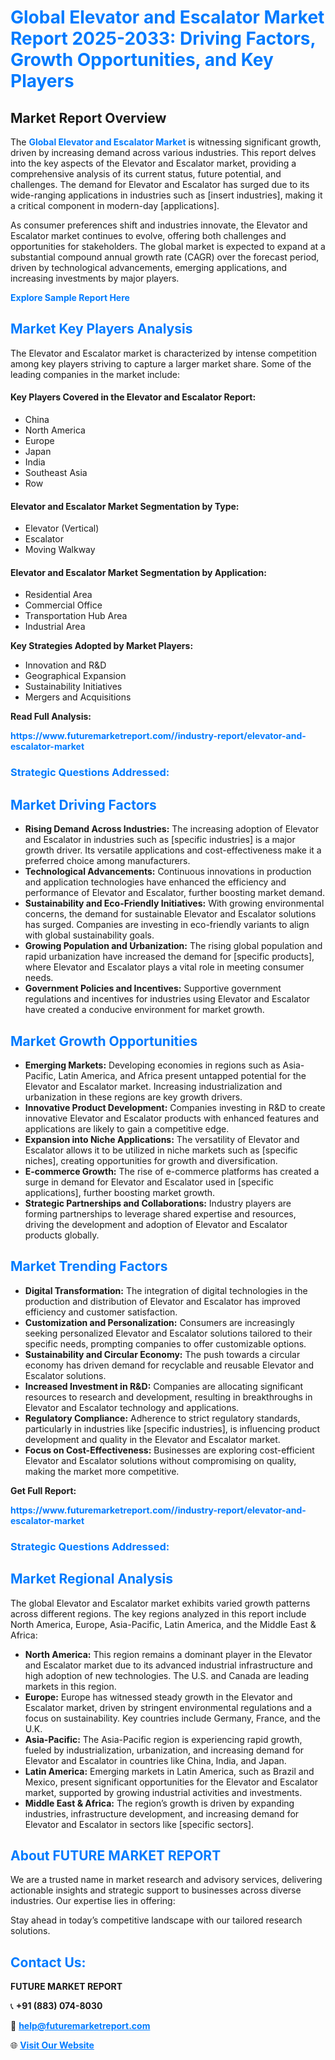 <h1 style="color: #007BFF;">Global Elevator and Escalator Market Report 2025-2033: Driving Factors, Growth Opportunities, and Key Players</h1>

<section id="overview">
<h2>Market Report Overview</h2>
<p>The <a href="https://www.futuremarketreport.com//industry-report/elevator-and-escalator-market" style="color: #007BFF; text-decoration: none;"><strong>Global Elevator and Escalator Market</strong></a> is witnessing significant growth, driven by increasing demand across various industries. This report delves into the key aspects of the Elevator and Escalator market, providing a comprehensive analysis of its current status, future potential, and challenges. The demand for Elevator and Escalator has surged due to its wide-ranging applications in industries such as [insert industries], making it a critical component in modern-day [applications].</p>
<p>As consumer preferences shift and industries innovate, the Elevator and Escalator market continues to evolve, offering both challenges and opportunities for stakeholders. The global market is expected to expand at a substantial compound annual growth rate (CAGR) over the forecast period, driven by technological advancements, emerging applications, and increasing investments by major players.</p>
</section>

<section id="overview">
<p><a href="https://www.futuremarketreport.com//request-sample/reportId=59000" style="color: #007BFF; text-decoration: none;"><strong>Explore Sample Report Here</strong></a></p>
</section>

<section id="key-players">
<h2 style="color: #007BFF;">Market Key Players Analysis</h2>
<p>The Elevator and Escalator market is characterized by intense competition among key players striving to capture a larger market share. Some of the leading companies in the market include:</p>
<h4>Key Players Covered in the Elevator and Escalator Report:</h4>
<ul><li>China</li><li>North America</li><li>Europe</li><li>Japan</li><li>India</li><li>Southeast Asia</li><li>Row</li></ul>
<h4>Elevator and Escalator Market Segmentation by Type:</h4>
<ul><li>Elevator (Vertical)</li><li>Escalator</li><li>Moving Walkway</li></ul>

<h4>Elevator and Escalator Market Segmentation by Application:</h4>
<ul><li>Residential Area</li><li>Commercial Office</li><li>Transportation Hub Area</li><li>Industrial Area</li></ul>
<p><strong>Key Strategies Adopted by Market Players:</strong></p>
<ul>
<li>Innovation and R&D</li>
<li>Geographical Expansion</li>
<li>Sustainability Initiatives</li>
<li>Mergers and Acquisitions</li>
</ul>
</section>

<section>
<p><strong>Read Full Analysis: </strong></p><a href="https://www.futuremarketreport.com//industry-report/elevator-and-escalator-market" style="color: #007BFF; text-decoration: none;"><strong>https://www.futuremarketreport.com//industry-report/elevator-and-escalator-market</strong></a>
<h3 style="color: #007BFF;">Strategic Questions Addressed:</h3>
</section>

<section id="driving-factors">
<h2 style="color: #007BFF;">Market Driving Factors</h2>
<ul>
<li><strong>Rising Demand Across Industries:</strong> The increasing adoption of Elevator and Escalator in industries such as [specific industries] is a major growth driver. Its versatile applications and cost-effectiveness make it a preferred choice among manufacturers.</li>
<li><strong>Technological Advancements:</strong> Continuous innovations in production and application technologies have enhanced the efficiency and performance of Elevator and Escalator, further boosting market demand.</li>
<li><strong>Sustainability and Eco-Friendly Initiatives:</strong> With growing environmental concerns, the demand for sustainable Elevator and Escalator solutions has surged. Companies are investing in eco-friendly variants to align with global sustainability goals.</li>
<li><strong>Growing Population and Urbanization:</strong> The rising global population and rapid urbanization have increased the demand for [specific products], where Elevator and Escalator plays a vital role in meeting consumer needs.</li>
<li><strong>Government Policies and Incentives:</strong> Supportive government regulations and incentives for industries using Elevator and Escalator have created a conducive environment for market growth.</li>
</ul>
</section>

<section id="growth-opportunities">
<h2 style="color: #007BFF;">Market Growth Opportunities</h2>
<ul>
<li><strong>Emerging Markets:</strong> Developing economies in regions such as Asia-Pacific, Latin America, and Africa present untapped potential for the Elevator and Escalator market. Increasing industrialization and urbanization in these regions are key growth drivers.</li>
<li><strong>Innovative Product Development:</strong> Companies investing in R&D to create innovative Elevator and Escalator products with enhanced features and applications are likely to gain a competitive edge.</li>
<li><strong>Expansion into Niche Applications:</strong> The versatility of Elevator and Escalator allows it to be utilized in niche markets such as [specific niches], creating opportunities for growth and diversification.</li>
<li><strong>E-commerce Growth:</strong> The rise of e-commerce platforms has created a surge in demand for Elevator and Escalator used in [specific applications], further boosting market growth.</li>
<li><strong>Strategic Partnerships and Collaborations:</strong> Industry players are forming partnerships to leverage shared expertise and resources, driving the development and adoption of Elevator and Escalator products globally.</li>
</ul>
</section>

<section id="trending-factors">
<h2 style="color: #007BFF;">Market Trending Factors</h2>
<ul>
<li><strong>Digital Transformation:</strong> The integration of digital technologies in the production and distribution of Elevator and Escalator has improved efficiency and customer satisfaction.</li>
<li><strong>Customization and Personalization:</strong> Consumers are increasingly seeking personalized Elevator and Escalator solutions tailored to their specific needs, prompting companies to offer customizable options.</li>
<li><strong>Sustainability and Circular Economy:</strong> The push towards a circular economy has driven demand for recyclable and reusable Elevator and Escalator solutions.</li>
<li><strong>Increased Investment in R&D:</strong> Companies are allocating significant resources to research and development, resulting in breakthroughs in Elevator and Escalator technology and applications.</li>
<li><strong>Regulatory Compliance:</strong> Adherence to strict regulatory standards, particularly in industries like [specific industries], is influencing product development and quality in the Elevator and Escalator market.</li>
<li><strong>Focus on Cost-Effectiveness:</strong> Businesses are exploring cost-efficient Elevator and Escalator solutions without compromising on quality, making the market more competitive.</li>
</ul>
</section>

<section>
<p><strong>Get Full Report: </strong></p><a href="https://www.futuremarketreport.com//industry-report/elevator-and-escalator-market" style="color: #007BFF; text-decoration: none;"><strong>https://www.futuremarketreport.com//industry-report/elevator-and-escalator-market</strong></a>
<h3 style="color: #007BFF;">Strategic Questions Addressed:</h3>
</section>


<section id="regional-analysis">
<h2 style="color: #007BFF;">Market Regional Analysis</h2>
<p>The global Elevator and Escalator market exhibits varied growth patterns across different regions. The key regions analyzed in this report include North America, Europe, Asia-Pacific, Latin America, and the Middle East & Africa:</p>
<ul>
<li><strong>North America:</strong> This region remains a dominant player in the Elevator and Escalator market due to its advanced industrial infrastructure and high adoption of new technologies. The U.S. and Canada are leading markets in this region.</li>
<li><strong>Europe:</strong> Europe has witnessed steady growth in the Elevator and Escalator market, driven by stringent environmental regulations and a focus on sustainability. Key countries include Germany, France, and the U.K.</li>
<li><strong>Asia-Pacific:</strong> The Asia-Pacific region is experiencing rapid growth, fueled by industrialization, urbanization, and increasing demand for Elevator and Escalator in countries like China, India, and Japan.</li>
<li><strong>Latin America:</strong> Emerging markets in Latin America, such as Brazil and Mexico, present significant opportunities for the Elevator and Escalator market, supported by growing industrial activities and investments.</li>
<li><strong>Middle East & Africa:</strong> The region’s growth is driven by expanding industries, infrastructure development, and increasing demand for Elevator and Escalator in sectors like [specific sectors].</li>
</ul>
</section>

<footer>
<h2 style="color: #007BFF;">About FUTURE MARKET REPORT</h2>
<p>We are a trusted name in market research and advisory services, delivering actionable insights and strategic support to businesses across diverse industries. Our expertise lies in offering:</p>

<p>Stay ahead in today’s competitive landscape with our tailored research solutions.</p>

<h2 style="color: #007BFF;">Contact Us:</h2>
<p><strong>FUTURE MARKET REPORT</strong></p>
<p>📞 <strong>+91 (883) 074-8030</strong></p>
<p>📧 <strong><a href="mailto:help@futuremarketreport.com" style="color: #007BFF;">help@futuremarketreport.com</a></strong></p>
<p>🌐 <strong><a href="https://www.futuremarketreport.com/" style="color: #007BFF;">Visit Our Website</a></strong></p>
</footer>